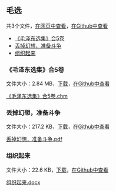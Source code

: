 ## 毛选

共3个文件，[在网页中查看](https://flyerwg.github.io/bit_move_dorm/毛选/)，[在Github中查看](https://github.com/flyerwg/bit_move_dorm/tree/master/毛选/)

* [《毛泽东选集》合5卷](#《毛泽东选集》合5卷)
* [丢掉幻想，准备斗争](#丢掉幻想，准备斗争)
* [组织起来](#组织起来)

### 《毛泽东选集》合5卷

文件大小：2.84 MB，[下载](https://flyerwg.github.io/bit_move_dorm/毛选/《毛泽东选集》合5卷.chm)，[在Github中查看](https://github.com/flyerwg/bit_move_dorm/tree/master/毛选/《毛泽东选集》合5卷.chm)

[《毛泽东选集》合5卷.chm](《毛泽东选集》合5卷.chm)

### 丢掉幻想，准备斗争

文件大小：217.2 KB，[下载](https://flyerwg.github.io/bit_move_dorm/毛选/丢掉幻想，准备斗争.pdf)，[在Github中查看](https://github.com/flyerwg/bit_move_dorm/tree/master/毛选/丢掉幻想，准备斗争.pdf)

[丢掉幻想，准备斗争.pdf](丢掉幻想，准备斗争.pdf)

### 组织起来

文件大小：22.6 KB，[下载](https://flyerwg.github.io/bit_move_dorm/毛选/组织起来.docx)，[在Github中查看](https://github.com/flyerwg/bit_move_dorm/tree/master/毛选/组织起来.docx)

[组织起来.docx](组织起来.docx)

